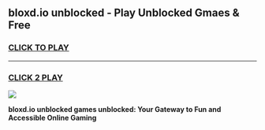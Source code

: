 
## bloxd.io unblocked - Play Unblocked Gmaes & Free
<h3>
<a href="https://news.freeplayer.one?title=bloxd.io_unblocked&ref=23F">CLICK TO PLAY</a></h3>
<hr>

<h3>
<a href="https://news.freeplayer.one?title=bloxd.io_unblocked&ref=23F">CLICK 2 PLAY</a>
  
</h3>

<a href="https://news.freeplayer.one?title=bloxd.io_unblocked&ref=23F/"><img src="https://clearcache.store/games.png"></a>


**bloxd.io unblocked games unblocked: Your Gateway to Fun and Accessible Online Gaming**
